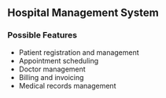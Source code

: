 ## Hospital Management System

### Possible Features
- Patient registration and management
- Appointment scheduling
- Doctor management
- Billing and invoicing
- Medical records management


